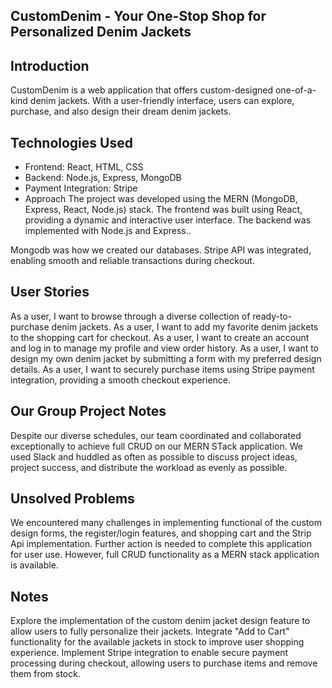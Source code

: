 ## CustomDenim - Your One-Stop Shop for Personalized Denim Jackets

## Introduction
CustomDenim is a web application that offers custom-designed one-of-a-kind denim jackets. 
With a user-friendly interface, users can explore, purchase, and also design their dream denim jackets.

## Technologies Used
- Frontend: React, HTML, CSS
- Backend: Node.js, Express, MongoDB
- Payment Integration: Stripe
- Approach
The project was developed using the MERN (MongoDB, Express, React, Node.js) stack.
The frontend was built using React, providing a dynamic and interactive user interface.
The backend was implemented with Node.js and Express..

Mongodb was how we created our databases. 
Stripe API was integrated, enabling smooth and reliable transactions during checkout.

## User Stories
As a user, I want to browse through a diverse collection of ready-to-purchase denim jackets.
As a user, I want to add my favorite denim jackets to the shopping cart for checkout.
As a user, I want to create an account and log in to manage my profile and view order history.
As a user, I want to design my own denim jacket by submitting a form with my preferred design details.
As a user, I want to securely purchase items using Stripe payment integration, providing a smooth checkout experience.

## Our Group Project Notes
Despite our diverse schedules, our team coordinated and collaborated exceptionally to achieve full CRUD on our MERN STack application. 
We used Slack and huddled as often as possible to discuss project ideas, project success, and distribute the workload as evenly as possible. 


## Unsolved Problems
We encountered many challenges in implementing functional of the custom design forms, the register/login features, and shopping cart and the Strip Api implementation. 
Further action is needed to complete this application for user use. 
However, full CRUD functionality as a MERN stack application is available. 

## Notes
Explore the implementation of the custom denim jacket design feature to allow users to fully personalize their jackets.
Integrate "Add to Cart" functionality for the available jackets in stock to improve user shopping experience.
Implement Stripe integration to enable secure payment processing during checkout, allowing users to purchase items and remove them from stock.
